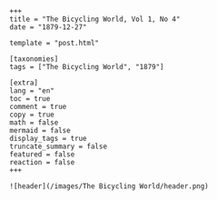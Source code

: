 
    +++
    title = "The Bicycling World, Vol 1, No 4"
    date = "1879-12-27"

    template = "post.html"

    [taxonomies]
    tags = ["The Bicycling World", "1879"]

    [extra]
    lang = "en"
    toc = true
    comment = true
    copy = true
    math = false
    mermaid = false
    display_tags = true
    truncate_summary = false
    featured = false
    reaction = false
    +++

    ![header](/images/The Bicycling World/header.png)

    